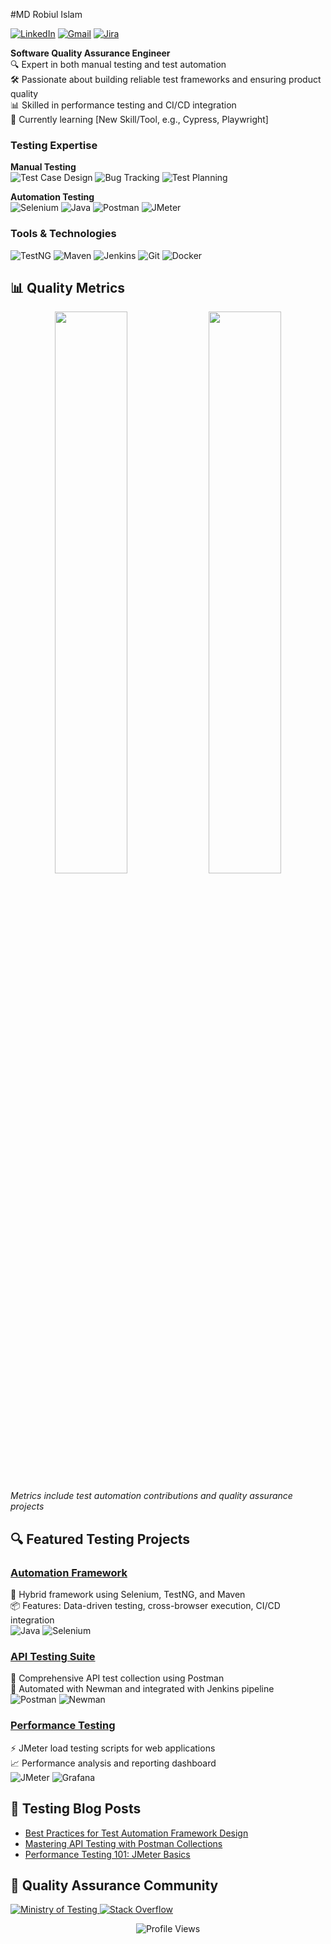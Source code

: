 #MD Robiul Islam
              
[![LinkedIn](https://img.shields.io/badge/LinkedIn-%230077B5.svg?style=for-the-badge&logo=linkedin&logoColor=white)](https://linkedin.com/in/robiul17)
[![Gmail](https://img.shields.io/badge/Gmail-D14836?style=for-the-badge&logo=gmail&logoColor=white)](mailto:jibonahmed1792@gmail.com)
[![Jira](https://img.shields.io/badge/Jira-0052CC?style=for-the-badge&logo=Jira&logoColor=white)](https://jibon.atlassian.net/)

**Software Quality Assurance Engineer**  
🔍 Expert in both manual testing and test automation  
🛠️ Passionate about building reliable test frameworks and ensuring product quality  
📊 Skilled in performance testing and CI/CD integration  
🌱 Currently learning [New Skill/Tool, e.g., Cypress, Playwright]


### Testing Expertise
**Manual Testing**  
![Test Case Design](https://img.shields.io/badge/Test_Case_Design-008000?style=flat-square)
![Bug Tracking](https://img.shields.io/badge/Bug_Tracking-FF0000?style=flat-square)
![Test Planning](https://img.shields.io/badge/Test_Planning-007ACC?style=flat-square)

**Automation Testing**  
![Selenium](https://img.shields.io/badge/Selenium-43B02A?style=for-the-badge&logo=Selenium&logoColor=white)
![Java](https://img.shields.io/badge/Java-ED8B00?style=for-the-badge&logo=openjdk&logoColor=white)
![Postman](https://img.shields.io/badge/Postman-FF6C37?style=for-the-badge&logo=postman&logoColor=white)
![JMeter](https://img.shields.io/badge/JMeter-D22128?style=for-the-badge&logo=Apache&logoColor=white)

### Tools & Technologies
![TestNG](https://img.shields.io/badge/TestNG-323330?style=for-the-badge)
![Maven](https://img.shields.io/badge/Maven-C71A36?style=for-the-badge&logo=ApacheMaven&logoColor=white)
![Jenkins](https://img.shields.io/badge/Jenkins-D24939?style=for-the-badge&logo=Jenkins&logoColor=white)
![Git](https://img.shields.io/badge/Git-F05032?style=for-the-badge&logo=git&logoColor=white)
![Docker](https://img.shields.io/badge/Docker-2496ED?style=for-the-badge&logo=docker&logoColor=white)

## 📊 Quality Metrics

<p align="center">
  <img width="48%" src="https://github-readme-stats.vercel.app/api?username=yourusername&show_icons=true&theme=dark&title_color=43B02A&icon_color=43B02A" />
  <img width="48%" src="https://github-readme-streak-stats.herokuapp.com/?user=yourusername&theme=dark&fire=43B02A" />
</p>

*Metrics include test automation contributions and quality assurance projects*

## 🔍 Featured Testing Projects

### [Automation Framework](https://github.com/yourusername/automation-framework)
🔄 Hybrid framework using Selenium, TestNG, and Maven  
📦 Features: Data-driven testing, cross-browser execution, CI/CD integration  
![Java](https://img.shields.io/badge/-Java-ED8B00?logo=openjdk) ![Selenium](https://img.shields.io/badge/-Selenium-43B02A)

### [API Testing Suite](https://github.com/yourusername/api-tests)
🔌 Comprehensive API test collection using Postman  
🚀 Automated with Newman and integrated with Jenkins pipeline  
![Postman](https://img.shields.io/badge/-Postman-FF6C37) ![Newman](https://img.shields.io/badge/-Newman-7D4698)

### [Performance Testing](https://github.com/yourusername/load-tests)
⚡ JMeter load testing scripts for web applications  
📈 Performance analysis and reporting dashboard  
![JMeter](https://img.shields.io/badge/-JMeter-D22128) ![Grafana](https://img.shields.io/badge/-Grafana-F46800)

## 📝 Testing Blog Posts
<!-- BLOG-POST-LIST:START -->
- [Best Practices for Test Automation Framework Design](https://your-blog.com/framework-design)
- [Mastering API Testing with Postman Collections](https://your-blog.com/api-testing)
- [Performance Testing 101: JMeter Basics](https://your-blog.com/jmeter-basics)
<!-- BLOG-POST-LIST:END -->

## 🤝 Quality Assurance Community

<p align="left">
  <a href="https://www.ministryoftesting.com/yourprofile">
    <img src="https://img.shields.io/badge/Ministry_of_Testing-00823A?style=for-the-badge" alt="Ministry of Testing"/>
  </a>
  <a href="https://stackoverflow.com/users/yourprofile">
    <img src="https://img.shields.io/badge/Stack_Overflow-F58025?style=for-the-badge&logo=stackoverflow&logoColor=white" alt="Stack Overflow"/>
  </a>
</p>

<p align="center">
  <img src="https://komarev.com/ghpvc/?username=yourusername&label=Quality%20Inspections&color=43B02A&style=flat" alt="Profile Views" />
</p>
